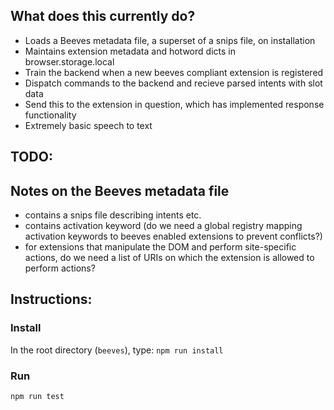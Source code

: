 ## What does this currently do?

- Loads a Beeves metadata file, a superset of a snips file, on installation
- Maintains extension metadata and hotword dicts in browser.storage.local
- Train the backend when a new beeves compliant extension is registered
- Dispatch commands to the backend and recieve parsed intents with slot data
- Send this to the extension in question, which has implemented response functionality
- Extremely basic speech to text

## TODO:

## Notes on the Beeves metadata file

- contains a snips file describing intents etc.
- contains activation keyword (do we need a global registry mapping activation keywords to beeves enabled extensions to prevent conflicts?)
- for extensions that manipulate the DOM and perform site-specific actions, do we need a list of URIs on which the extension is allowed to perform actions?

## Instructions:


### Install

In the root directory (`beeves`), type:
`npm run install`

### Run
`npm run test`

